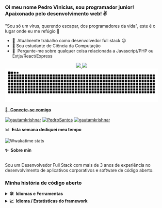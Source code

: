 ### Oi meu nome Pedro Vinicius, sou programador junior! Apaixonado pelo desenvolvimento web! ✌️
"Sou só um vírus, querendo escapar, dos programadores da vida", este é o lugar onde eu  me refúgio :rofl:

- 🔭 &nbsp;Atualmente trabalho como desenvolvedor full stack :wink:
- 🌱 Sou estudante de Ciência da Computação
- 💬 &nbsp;Pergunte-me sobre qualquer coisa relacionada a Javascript/PHP ou Extjs/React/Express

<div align="center">
  <a href="https://github.com/PedroSantosWEBDEV">
  <img height="180em" src="https://github-readme-stats-3a0tqtva1-pedrosantoswebdev.vercel.app/api?username=pedrosantoswebdev&show_icons=true&theme=dark"/>
  <img height="180em" src="https://github-readme-stats-3a0tqtva1-pedrosantoswebdev.vercel.app/api/top-langs/?username=pedrosantoswebdev&layout=compact&langs_count=7&theme=dark"/>
</div>
 <div> 
   
  <picture>
  <source
    media="(prefers-color-scheme: dark)"
    srcset="https://github.com/PedroSantosWEBDEV/PedroSantosWEBDEV/blob/output/github-snake-dark.svg"
  />
  <source
    media="(prefers-color-scheme: light)"
    srcset="https://github.com/PedroSantosWEBDEV/PedroSantosWEBDEV/blob/output/github-snake.svg"
  />
  <img
    alt="github contribution grid snake animation"
    src="https://github.com/PedroSantosWEBDEV/PedroSantosWEBDEV/blob/output/github-snake-dark.svg"
  />
</picture>

</div>

<!-- 📕 &nbsp;**Últimas postagens do blog** -->
<!-- BLOG-POST-LIST:START -->
<!-- - [Como evitar que o GitHub suspenda seus gatilhos baseados em cronjob](https://dev.to/gautamkrishnar/how-to-prevent-github-from-suspending-your-cronjob-based-triggers-knf)
- [Como construí uma das 20 ações do Github mais usadas](https://www.gautamkrishnar.com/how-i-built-one-of-the-top-20-most-used-github-actions/ )
- [Mostre suas postagens mais recentes do dev.to automaticamente no leia-me do seu perfil do GitHub](https://dev.to/gautamkrishnar/show-your-latest-dev-to-posts-automatically-in-your-github-profile-readme -3nk8)
- [Modo Deus em navegadores: document.designMode = &quot;on&quot;](https://dev.to/gautamkrishnar/god-mode-in-browsers-document-designmode-on-2pmo) -->
<!-- BLOG-POST-LIST:END -->

🔗 &nbsp;**Conecte-se comigo**
<p align="left">
<a href="https://twitter.com/pedro_vcfs" target="blank"><img align="center" src="https://raw.githubusercontent.com/rahuldkjain/github-profile-readme-generator /master/src/images/icons/Social/twitter.svg" alt="gautamkrishnar" height="30" width="40" /></a>
<a href="www.linkedin.com/in/pedro-santos-74752219a" target="blank"><img align="center" src="https://raw.githubusercontent.com/rahuldkjain/github-profile-readme-generator/master/src/images/icons/Social/linked-in-alt.svg" alt="PedroSantos" height="30" width="40" /></a>
<a href="https://instagram.com/vinf_santos" target="blank"><img align="center" src="https://raw.githubusercontent.com/rahuldkjain/github-profile-readme-generator /master/src/images/icons/Social/instagram.svg" alt="gautamkrishnar" height="30" width="40" /></a>

📊 &nbsp;**Esta semana dediquei meu tempo**

![Wwakatime stats](https://github-readme-stats.vercel.app/api/wakatime?username=pedrosantoswebdev&hide_title=true&hide_border=true&langs_count=5&bg_color=00000000&text_color=777)

<detalhes>
   <summary><b>✨&nbsp;&nbsp;Sobre&nbsp;min</b></summary>
   <br/>

Sou um Desenvolvedor Full Stack com mais de 3 anos de experiência no desenvolvimento de aplicativos corporativos e software de código aberto.

### Minha história de código aberto


<details>
   <summary><b>🛠️&nbsp;&nbsp;Idiomas&nbsp;e&nbsp;Ferramentas</b></summary>
   <br/>
   <p align="left"> 
<a href="https://cordova.apache.org/" target="_blank"> <img src="https://www.vectorlogo.zone/logos/apache_cordova/apache_cordova-icon.svg" alt="apachecordova" width="40" height="40"/> </a> <a href="https://aws.amazon.com" target="_blank"> <img src="https://raw.githubusercontent.com/devicons/devicon/master/icons/amazonwebservices/amazonwebservices-original-wordmark.svg" alt="aws" width="40" height="40"/> </a>  <a href="https://getbootstrap.com" target="_bl ank"> <img src="https://raw.githubusercontent.com/devicons/devicon/master/icons/bootstrap/bootstrap-plain-wordmark.svg" alt="bootstrap" width="40" height="40 "/> </a> <a href="https://www.cprogramming.com/" target="_blank"> <img src="https://raw.githubusercontent.com/devicons/devicon/master/icons/c/c-original.svg" alt="c" width="40" height="40"/> </a> <a href= "https://www.w3schools.com/cpp/" target="_blank"> <img src="https://raw.githubusercontent.com/devicons/devicon/master/icons/cplusplus/cplusplus-original.svg " alt="cplusplus" width="40" height="40"/> </a> <a href="https://www.w3schools.com/css/" target="_blank"> <img src= "https://raw.githubusercontent.com/devicons/devicon/master/icons/css3/css3-original-wordmark.svg" alt="css3" width="40" height="40"/> </a> <a href="https://www.docker.com/" target="_blank"> <img src="https://raw.githubusercontent.com/devicons/devicon/master/icons/docker/docker-original-wordmark.svg" alt="docker" width="40" height="40"/> </a> <a href="https://expressjs.com" target="_blank"> <img src="https://raw.githubusercontent.com/devicons/devicon/master/icons/express/express-original-wordmark.svg" alt="express" width="40" height="40"/> </a> <a href="https://www.w3.org/html/" target="_blank"> <img src="https://raw.githubusercontent.com/devicons/devicon/master/icons/html5/html5-original-wordmark.svg" alt="html5" width="40" height="40"/> </a>  <a href="https://developer.mozilla.org/en-US/docs/Web/JavaScript" target="_blank"> <img src="https://raw.githubusercontent.com/devicons/devicon/master/icons/javascript/javascript-original.svg" alt="javascript" width="40" height="40"/> </ a>  <a href="https://www.linux.org/" target="_blank"> <img src="https://raw.githubusercontent.com/devicons/devicon/master/icons/linux/linux-original.svg" alt="linux" width="40" height="40"/> </a>   <a href="https://www.mongodb.com/" target="_blank"> <img src="https://raw.githubusercontent.com/devicons/devicon/master/icons/mongodb/mongodb-original-wordmark.svg" alt="mongodb" width="40" height="40"/> </a> <a href="https://www.mysql.com/" target="_blank"> <img src="https://raw.githubusercontent.com/devicons/devicon/master/icons/mysql/mysql-original-wordmark.svg" alt="mysql" width="40" height="40"/> </a><a href="https://nodejs.org" target="_blank"> <img src="https://raw.githubusercontent.com/devicons/devicon/master/icons/nodejs/nodejs-original-wordmark.svg" alt="nodejs" width="40" height="40"/> </a> <a href="https://www.php.net" target="_blank"> <img src="https://raw.githubusercontent.com/devicons/devicon/master/icons/php/php-original.svg" alt="php" width="40" height="40"/> </a> <a href="https://www.postgresql.org" target="_blank"> <img src="https://raw.githubusercontent.com/devicons/devicon/master/icons/postgresql/postgresql-original-wordmark.svg" alt="postgresql" width="40" height="40"/> </a> <a href="https://postman.com" target="_blank"> <img src="https://www.vectorlogo.zone/logos/getpostman/getpostman-icon.svg" alt= "postman" width="40" height="40"/> </a> <a href="https://reactjs.org/" target="_blank"> <img src="https://raw.githubusercontent.com/devicons/devicon/master/icons/react/react-original-wordmark.svg" alt="react" width="40" height="40"/> </a> </p>
</details>

<details>
<summary><b>📈&nbsp;&nbsp;Idioma&nbsp;/&nbsp;Estatísticas do framework</b></summary>
   <br/>
   <a href='https://profile.codersrank.io/user/pedrosantoswebdev/'>
   <img src='http://cr-skills-chart-widget.azurewebsites.net/api/api?username=pedrosantoswebdev&padding=30&skills=go,html,json,javascript,less,mysql,php,pandas,python,reactjs,scss'>
   </a>

</details>


